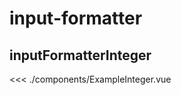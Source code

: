 <script setup>
import ExampleInteger from './components/ExampleInteger.vue'
</script>

# input-formatter

## inputFormatterInteger

<ExampleInteger />

<<< ./components/ExampleInteger.vue